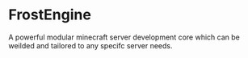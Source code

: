 # FrostEngine
A powerful modular minecraft server development core which can be weilded and tailored to any specifc server needs.
